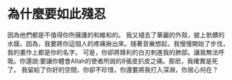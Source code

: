# 為什麼要如此殘忍
因為他們都是不值得你所擁護的和維和的。
我又褪去了華麗的外殼，披上骯髒的水膜。因為，我要將你這個人的疼痛揪出來。隨著音樂想起，我慢慢開始了步伐，我的畫作上都是你的名字。
可是，你卻將鋒利的白刃刺進我的肺部。讓我無法呼吸。你還說:要讓你體會Allah的使者所說的8張皮扒皮之痛。那麽，我確實是死了。
我留給了你好的空間，你卻不珍惜，你還要將我打入深淵，你居心何在？
